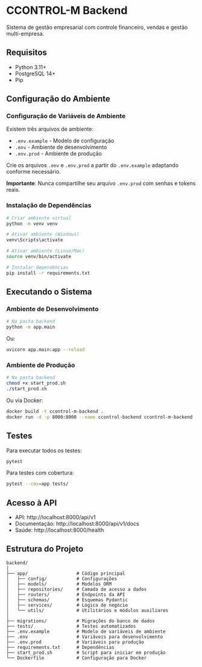 # CCONTROL-M Backend

Sistema de gestão empresarial com controle financeiro, vendas e gestão multi-empresa.

## Requisitos

- Python 3.11+
- PostgreSQL 14+
- Pip

## Configuração do Ambiente

### Configuração de Variáveis de Ambiente

Existem três arquivos de ambiente:

- `.env.example` - Modelo de configuração
- `.env` - Ambiente de desenvolvimento
- `.env.prod` - Ambiente de produção

Crie os arquivos `.env` e `.env.prod` a partir do `.env.example` adaptando conforme necessário.

**Importante**: Nunca compartilhe seu arquivo `.env.prod` com senhas e tokens reais.

### Instalação de Dependências

```bash
# Criar ambiente virtual
python -m venv venv

# Ativar ambiente (Windows)
venv\Scripts\activate

# Ativar ambiente (Linux/Mac)
source venv/bin/activate

# Instalar dependências
pip install -r requirements.txt
```

## Executando o Sistema

### Ambiente de Desenvolvimento

```bash
# Na pasta backend
python -m app.main
```

Ou:

```bash
uvicorn app.main:app --reload
```

### Ambiente de Produção

```bash
# Na pasta backend
chmod +x start_prod.sh
./start_prod.sh
```

Ou via Docker:

```bash
docker build -t ccontrol-m-backend .
docker run -d -p 8000:8000 --name ccontrol-backend ccontrol-m-backend
```

## Testes

Para executar todos os testes:

```bash
pytest
```

Para testes com cobertura:

```bash
pytest --cov=app tests/
```

## Acesso à API

- API: http://localhost:8000/api/v1
- Documentação: http://localhost:8000/api/v1/docs
- Saúde: http://localhost:8000/health

## Estrutura do Projeto

```
backend/
│
├── app/                  # Código principal
│   ├── config/           # Configurações
│   ├── models/           # Modelos ORM
│   ├── repositories/     # Camada de acesso a dados
│   ├── routers/          # Endpoints da API
│   ├── schemas/          # Esquemas Pydantic
│   ├── services/         # Lógica de negócio
│   └── utils/            # Utilitários e módulos auxiliares
│
├── migrations/           # Migrações do banco de dados
├── tests/                # Testes automatizados
├── .env.example          # Modelo de variáveis de ambiente
├── .env                  # Variáveis para desenvolvimento
├── .env.prod             # Variáveis para produção
├── requirements.txt      # Dependências
├── start_prod.sh         # Script para iniciar em produção
└── Dockerfile            # Configuração para Docker
``` 